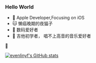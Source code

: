 ### Hello World
-   Apple Developer,Focusing on iOS
- 🐱 懒癌晚期的夜猫子
- 📱 数码爱好者
- 🎸 吉他初学者， 唱不上高音的音乐爱好者

💊

[![evenlinyf's GitHub stats](https://github-readme-stats.vercel.app/api?username=evenlinyf)](https://github.com/anuraghazra/github-readme-stats)


<!--
**evenlinyf/evenlinyf** is a ✨ _special_ ✨ repository because its `README.md` (this file) appears on your GitHub profile.

Here are some ideas to get you started:

- 🔭 I’m currently working on ...
- 🌱 I’m currently learning ...
- 👯 I’m looking to collaborate on ...
- 🤔 I’m looking for help with ...
- 💬 Ask me about ...
- 📫 How to reach me: ...
- 😄 Pronouns: ...
- ⚡ Fun fact: ...
-->

